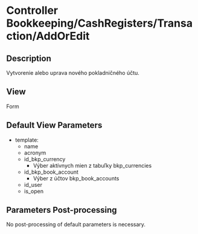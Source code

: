 # Controller Bookkeeping/CashRegisters/Transaction/AddOrEdit

## Description

Vytvorenie alebo uprava nového pokladničného účtu.

## View

Form

## Default View Parameters

* template:
  * name
  * acronym
  * id_bkp_currency
    * Výber aktívnych mien z tabuľky bkp_currencies
  * id_bkp_book_account
    * Výber z účtov bkp_book_accounts
  * id_user
  * is_open

## Parameters Post-processing

No post-processing of default parameters is necessary.

